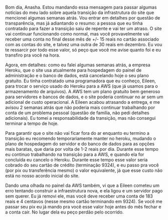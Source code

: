 Bom dia, Anasha. Estou mandando essa mensagem para passar algumas notícias do meu lado sobre aquela transição da infrastrutura do site que mencionei algumas semanas atrás. Vou entrar em detalhes por questão de transparência, mas já adiantando o resumo: a pessoa que eu tinha contratado para fazer a transição saiu de repente e vai ter um atraso. O site vai continuar funcionando como normal, mas você provavelmente vai receber uma conta no final desse mês de +/- 15 reais no cartão associado com as contas do site, e talvez uma outra de 30 reais em dezembro. Eu vou te ressarcir por todo esse valor, só peço que você me avise quanto foi e eu transfiro pra você na hora. 

Agora, em detalhes: como eu falei algumas semanas atrás, a empresa Heroku, que o site usa atualmente para hospedagem do painel de administração e o banco de dados, está cancelando hoje o seu plano gratuito. Eu tinha contratado uma programadora que eu conheço, Eileen, para trocar o serviço usado do Heroku para a AWS (que já usamos para o armazenamento de arquivos). A AWS tem um plano gratuito bem generoso para servidores e bancos de dados, e o site poderia continuar no ar sem um adicional de custo operacional. A Eileen acabou atrasando a entrega, e me avisou 2 semanas atrás que não poderia mais continuar trabalhando por conta de um problema pessoal (questão de família, não pedi detalhes adicionais). Eu tomei a responsabilidade da transição, mas não consegui terminar a tempo de hoje.

Para garantir que o site não vai ficar fora do ar enquanto eu termino a transição eu recomendo temporariamente manter no heroku, mudando o plano de hospedagem do servidor e do banco de dados para as opções mais baratas, que daria por volta de 1-2 reais por dia. Durante esse tempo eu continuo trabalhando na transição para a AWS, e quando ela for concluída eu cancelo o Heroku. Durante esse tempo esse valor seria cobrado do seu cartão de crédito (terminação 9324), e eu passo pra você (por pix ou transferência mesmo) o valor equivalente, já que esse custo não está no nosso acordo inicial do site.

Dando uma olhada no painel da AWS também, vi que a Eileen cometeu um erro tentando construir a infraestrutura nova, e ela ligou e um servidor pago sem querer. Eu já removi ele, mas você deve receber uma conta de 183 reais e 4 centavos (nesse mesmo cartão terminando em 9324). Se você me passar seu pix eu já mando pra você esse valor hoje antes do mês fechar e a conta cair. No lugar dela eu peço perdão pelo ocorrido.
